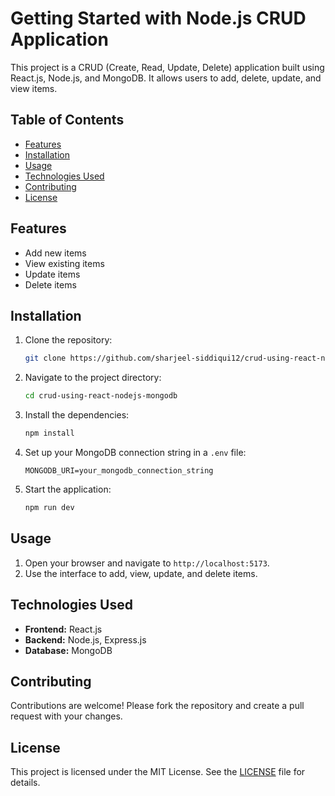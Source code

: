 # Getting Started with Node.js CRUD Application
This project is a CRUD (Create, Read, Update, Delete) application built using React.js, Node.js, and MongoDB. It allows users to add, delete, update, and view items.

## Table of Contents
- [Features](#features)
- [Installation](#installation)
- [Usage](#usage)
- [Technologies Used](#technologies-used)
- [Contributing](#contributing)
- [License](#license)

## Features
- Add new items
- View existing items
- Update items
- Delete items

## Installation
1. Clone the repository:
    ```bash
    git clone https://github.com/sharjeel-siddiqui12/crud-using-react-nodejs-mongodb.git
    ```
2. Navigate to the project directory:
    ```bash
    cd crud-using-react-nodejs-mongodb
    ```
3. Install the dependencies:
    ```bash
    npm install
    ```
4. Set up your MongoDB connection string in a `.env` file:
    ```env
    MONGODB_URI=your_mongodb_connection_string
    ```
5. Start the application:
    ```bash
    npm run dev
    ```

## Usage
1. Open your browser and navigate to `http://localhost:5173`.
2. Use the interface to add, view, update, and delete items.

## Technologies Used
- **Frontend:** React.js
- **Backend:** Node.js, Express.js
- **Database:** MongoDB

## Contributing
Contributions are welcome! Please fork the repository and create a pull request with your changes.

## License
This project is licensed under the MIT License. See the [LICENSE](LICENSE) file for details.
